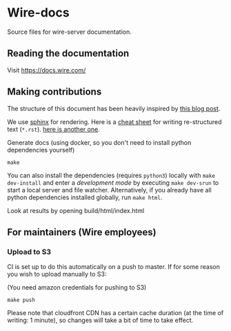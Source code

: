 # Wire-docs

Source files for wire-server documentation.

## Reading the documentation

Visit https://docs.wire.com/


## Making contributions

The structure of this document has been heavily inspired by [this blog
post](https://www.divio.com/blog/documentation/).

We use [sphinx](http://sphinx-doc.org/) for rendering.  Here is a [cheat
sheet](http://docutils.sourceforge.net/docs/user/rst/quickref.html)
for writing re-structured text (`*.rst`).
[here is another one](http://docutils.sourceforge.net/docs/user/rst/cheatsheet.html).

Generate docs (using docker, so you don't need to install python dependencies yourself)

```
make
```

You can also install the dependencies (requires `python3`) locally with `make dev-install` and
enter a *development mode* by executing `make dev-srun` to start a local server and file watcher.
Alternatively, if you already have all python dependencies installed globally, run `make html`.

Look at results by opening build/html/index.html

## For maintainers (Wire employees)

### Upload to S3

CI is set up to do this automatically on a push to master. If for some reason you wish to upload manually to S3:

(You need amazon credentials for pushing to S3)

```
make push
```

Please note that cloudfront CDN has a certain cache duration (at the time of writing: 1 minute), so changes will take a bit of time to take effect.
